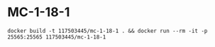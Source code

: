 # MC-1-18-1

`docker build -t 117503445/mc-1-18-1 . && docker run --rm -it -p 25565:25565 117503445/mc-1-18-1`
